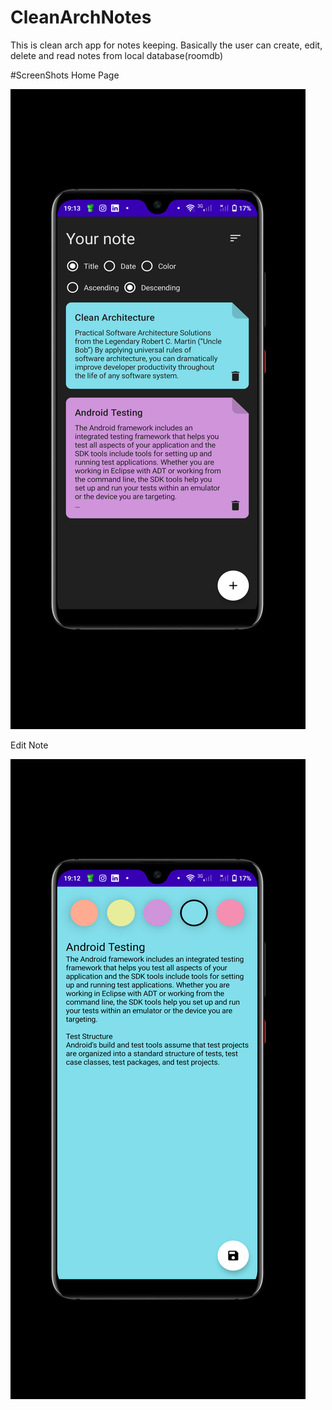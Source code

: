 # CleanArchNotes
This is clean arch app for notes keeping. Basically the user can create, edit, delete and read notes from local database(roomdb)


#ScreenShots
Home Page

![alt text](https://github.com/paulnjoroge789016/CleanArchNotes/blob/master/screenshots/NoteHome.png?raw=true)

Edit Note

![alt text](https://github.com/paulnjoroge789016/CleanArchNotes/blob/master/screenshots/NoteEdit.png?raw=true)


